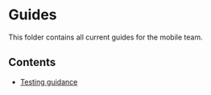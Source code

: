 # Guides

This folder contains all current guides for the mobile team.

## Contents

- [Testing guidance](testing.md)
